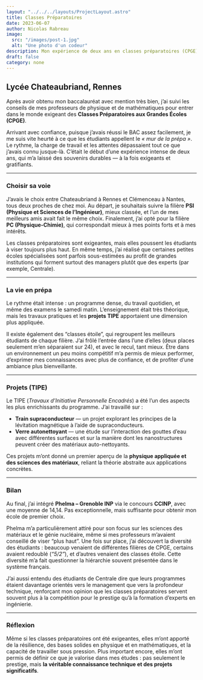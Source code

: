 ```yaml
---
layout: "../../../layouts/ProjectLayout.astro"
title: Classes Préparatoires
date: 2023-06-07
author: Nicolas Rabreau
image: 
  src: "/images/post-1.jpg"
  alt: "Une photo d'un codeur"
description: Mon expérience de deux ans en classes préparatoires (CPGE) au Lycée Chateaubriand, à Rennes.
draft: false
category: none
---
```


## Lycée Chateaubriand, Rennes

Après avoir obtenu mon baccalauréat avec mention très bien, j’ai suivi les conseils de mes professeurs de physique et de mathématiques pour entrer dans le monde exigeant des **Classes Préparatoires aux Grandes Écoles (CPGE)**.  

Arrivant avec confiance, puisque j’avais réussi le BAC assez facilement, je me suis vite heurté à ce que les étudiants appellent le *« mur de la prépa »*. Le rythme, la charge de travail et les attentes dépassaient tout ce que j’avais connu jusque-là. C’était le début d’une expérience intense de deux ans, qui m’a laissé des souvenirs durables — à la fois exigeants et gratifiants.  

---

### Choisir sa voie

J’avais le choix entre Chateaubriand à Rennes et Clémenceau à Nantes, tous deux proches de chez moi. Au départ, je souhaitais suivre la filière **PSI (Physique et Sciences de l’Ingénieur)**, mieux classée, et l’un de mes meilleurs amis avait fait le même choix. Finalement, j’ai opté pour la filière **PC (Physique-Chimie)**, qui correspondait mieux à mes points forts et à mes intérêts.  

Les classes préparatoires sont exigeantes, mais elles poussent les étudiants à viser toujours plus haut. En même temps, j’ai réalisé que certaines petites écoles spécialisées sont parfois sous-estimées au profit de grandes institutions qui forment surtout des managers plutôt que des experts (par exemple, Centrale).  

---

### La vie en prépa

Le rythme était intense : un programme dense, du travail quotidien, et même des examens le samedi matin. L’enseignement était très théorique, mais les travaux pratiques et les **projets TIPE** apportaient une dimension plus appliquée.  

Il existe également des “classes étoile”, qui regroupent les meilleurs étudiants de chaque filière. J’ai frôlé l’entrée dans l’une d’elles (deux places seulement m’en séparaient sur 24), et avec le recul, tant mieux. Être dans un environnement un peu moins compétitif m’a permis de mieux performer, d’exprimer mes connaissances avec plus de confiance, et de profiter d’une ambiance plus bienveillante.  

---

### Projets (TIPE)

Le TIPE (*Travaux d’Initiative Personnelle Encadrés*) a été l’un des aspects les plus enrichissants du programme. J’ai travaillé sur :  

- **Train supraconducteur** — un projet explorant les principes de la lévitation magnétique à l’aide de supraconducteurs.  
- **Verre autonettoyant** — une étude sur l’interaction des gouttes d’eau avec différentes surfaces et sur la manière dont les nanostructures peuvent créer des matériaux auto-nettoyants.  

Ces projets m’ont donné un premier aperçu de la **physique appliquée et des sciences des matériaux**, reliant la théorie abstraite aux applications concrètes.  

---

### Bilan

Au final, j’ai intégré **Phelma – Grenoble INP** via le concours **CCINP**, avec une moyenne de 14,14. Pas exceptionnelle, mais suffisante pour obtenir mon école de premier choix.  

Phelma m’a particulièrement attiré pour son focus sur les sciences des matériaux et le génie nucléaire, même si mes professeurs m’avaient conseillé de viser “plus haut”. Une fois sur place, j’ai découvert la diversité des étudiants : beaucoup venaient de différentes filières de CPGE, certains avaient redoublé (*“5/2”*), et d’autres venaient des classes étoile. Cette diversité m’a fait questionner la hiérarchie souvent présentée dans le système français.  

J’ai aussi entendu des étudiants de Centrale dire que leurs programmes étaient davantage orientés vers le management que vers la profondeur technique, renforçant mon opinion que les classes préparatoires servent souvent plus à la compétition pour le prestige qu’à la formation d’experts en ingénierie.  

---

### Réflexion

Même si les classes préparatoires ont été exigeantes, elles m’ont apporté de la résilience, des bases solides en physique et en mathématiques, et la capacité de travailler sous pression. Plus important encore, elles m’ont permis de définir ce que je valorise dans mes études : pas seulement le prestige, mais **la véritable connaissance technique et des projets significatifs**.  

